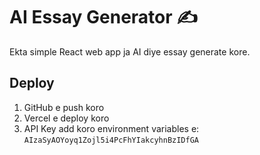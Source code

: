# AI Essay Generator ✍️

Ekta simple React web app ja AI diye essay generate kore.

## Deploy
1. GitHub e push koro
2. Vercel e deploy koro
3. API Key add koro environment variables e: `AIzaSyAOYoyq1Zojl5i4PcFhYIakcyhnBzIDfGA`
